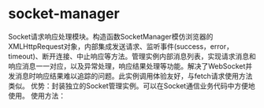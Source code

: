 # socket-manager
Socket请求响应处理模块。构造函数SocketManager模仿浏览器的XMLHttpRequest对象，内部集成发送请求、监听事件(success，error，timeout)、断开连接、中止响应等方法。管理实例内部消息列表，实现请求消息和响应消息一一对应，以及异常处理，响应结果处理等功能。解决了WebSocket并发消息时响应结果难以追踪的问题。此实例调用体验友好，与fetch请求使用方法类似。
优势：封装独立的Socket管理实例。可以在Socket通信业务代码中方便地使用。
使用方法：

